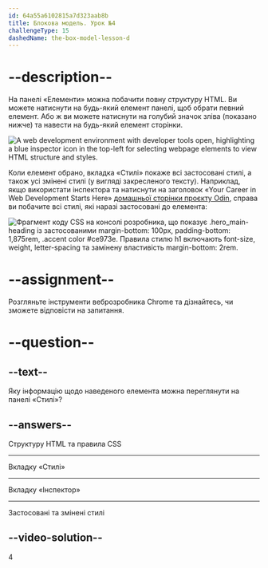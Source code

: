 ```yaml
---
id: 64a55a6102815a7d323aab8b
title: Блокова модель. Урок №4
challengeType: 15
dashedName: the-box-model-lesson-d
--- 
```

# --description--

На панелі «Елементи» можна побачити повну структуру HTML. Ви можете натиснути на будь-який елемент панелі, щоб обрати певний елемент. Або ж ви можете натиснути на голубий значок зліва (показано нижче) та навести на будь-який елемент сторінки.

<img src="https://cdn.freecodecamp.org/curriculum/odin-project/the-box-model/inspector-icon.png" alt="A web development environment with developer tools open, highlighting a blue inspector icon in the top-left for selecting webpage elements to view HTML structure and styles." />

Коли елемент обрано, вкладка «Стилі» покаже всі застосовані стилі, а також усі змінені стилі (у вигляді закресленого тексту). Наприклад, якщо використати інспектора та натиснути на заголовок «Your Career in Web Development Starts Here» <a href="https://www.theodinproject.com/" target="_blank">домашньої сторінки проєкту Odin</a>, справа ви побачите всі стилі, які наразі застосовані до елемента:

<img src="https://cdn.freecodecamp.org/curriculum/odin-project/the-box-model/overwritten-style.png" alt="Фрагмент коду CSS на консолі розробника, що показує .hero_main-heading із застосованими margin-bottom: 100px, padding-bottom: 1,875rem, .accent color #ce973e. Правила стилю h1 включають font-size, weight, letter-spacing та замінену властивість margin-bottom: 2rem." />

# --assignment--

Розгляньте інструменти веброзробника Chrome та дізнайтесь, чи зможете відповісти на запитання.

# --question--

## --text--

Яку інформацію щодо наведеного елемента можна переглянути на панелі «Стилі»?

## --answers--

Структуру HTML та правила CSS

---

Вкладку «Стилі»

---

Вкладку «Інспектор»

---

Застосовані та змінені стилі


## --video-solution--

4
